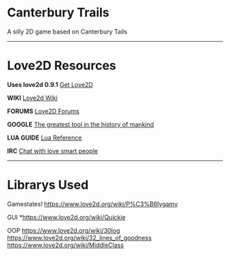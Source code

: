 # Canterbury Trails #

A silly 2D game based on Canterbury Tails

-------------------------------------------------------------------------------
# Love2D Resources #

**Uses love2d 0.9.1**
[Get Love2D](http://www.love2d.org)



**WIKI**
[Love2d Wiki](https://www.love2d.org/wiki/Main_Page)



**FORUMS**
[Love2D Forums](https://love2d.org/forums/)



**GOOGLE**
[The greatest tool in the history of mankind](www.google.com)



**LUA GUIDE**
[Lua Reference](http://www.lua.org/pil/contents.html)



**IRC**
[Chat with love smart people](http://en.irc2go.com/webchat/?net=OFTC&room=love)


-------------------------------------------------------------------------------
# Librarys Used #

Gamestates!
https://www.love2d.org/wiki/P%C3%B6lygamy

GUI
*https://www.love2d.org/wiki/Quickie

OOP
https://www.love2d.org/wiki/30log
https://www.love2d.org/wiki/32_lines_of_goodness
https://www.love2d.org/wiki/MiddleClass
